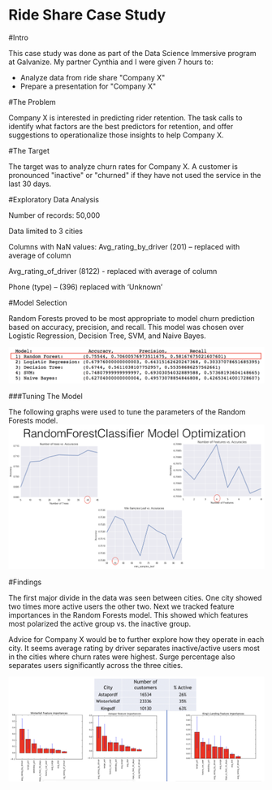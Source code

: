 # Ride Share Case Study

#Intro 

This case study was done as part of the Data Science Immersive program at Galvanize. My partner Cynthia and I were given 7 hours to:
  - Analyze data from ride share "Company X" 
  - Prepare a presentation for "Company X"

#The Problem

Company X is interested in predicting rider retention. The task calls to identify what factors are the best predictors for retention, and offer suggestions to operationalize those insights to help Company X. 

#The Target

The target was to analyze churn rates for Company X. A customer is pronounced "inactive" or "churned" if they have not used the service in the last 30 days. 

#Exploratory Data Analysis

Number of records: 50,000

Data limited to 3 cities

Columns with NaN values:
Avg_rating_by_driver (201) – replaced with average of column

Avg_rating_of_driver (8122) - replaced with average of column

Phone (type) – (396) replaced with ‘Unknown’

#Model Selection

Random Forests proved to be most appropriate to model churn prediction based on accuracy, precision, and recall. This model was chosen over Logistic Regression, Decision Tree, SVM, and Naive Bayes. 
 
![Model Selection](/model_choosing.png?raw=true "Choosing a Model")

###Tuning The Model

The following graphs were used to tune the parameters of the Random Forests model.
![Model Tuning](/rf_parameters.png?raw=true "Tuning Our Model")

#Findings

The first major divide in the data was seen between cities. One city showed two times more active users the other two. Next we tracked feature importances in the Random Forests model. This showed which features most polarized the active group vs. the inactive group. 

Advice for Company X would be to further explore how they operate in each city. It seems average rating by driver separates inactive/active users most in the cities where churn rates were highest. Surge percentage also separates users significantly across the three cities. 


![Model Tuning](/city_differences.png?raw=true "Tuning Our Model")


